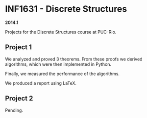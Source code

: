 # INF1631 - Discrete Structures

**2014.1**

Projects for the Discrete Structures course at PUC-Rio.


## Project 1

We analyzed and proved 3 theorems. From these proofs we derived algorithms, which were then implemented in Python. 

Finally, we measured the performance of the algorithms.

We produced a report using LaTeX.


## Project 2

Pending.